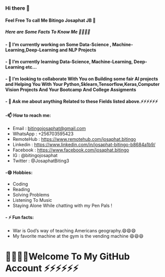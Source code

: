### Hi there 👋
#### Feel Free To call Me Bitingo Josaphat JB 👋

##### Here are Some Facts To Know Me 🤔🤔🤔🤔

#### - 🔭 I’m currently working on Some Data-Science , Machine-Learning,Deep-Learning and NLP Projects
#### - 🌱 I’m currently learning Data-Science, Machine-Learning, Deep-Learning etc...
#### - 👯 I’m looking to collaborate With You on Building some fair AI projects and Helping You With Your Python,Sklearn,Tensorflow,Keras,Computer Vision Projects And Your Bootcamp And College Assigments
<!--- 🤔 I’m looking for help with -->
#### - 💬 Ask me about anything Related to these Fields listed above.⚡⚡⚡⚡⚡⚡

#### -📫 How to reach me:
- Email : bitingojosaphat@gmail.com
- WhatsApp : +256703595423
- RemoteHub : https://www.remotehub.com/josaphat.bitingo
- Linkedin : https://www.linkedin.com/in/josaphat-bitingo-b8684a1b9/
- Facebook : https://www.facebook.com/josaphat.bitingo
- IG : @bitingojosaphat
- Twitter : @JosaphatBiting3

#### -😄 Hobbies:
- Coding
- Reading
- Solving Problems
- Listening To Music
- Staying Alone While chatting with my Pen Pals !
#### - ⚡ Fun facts: 
- War is God’s way of teaching Americans geography.😄😄😄
- My favorite machine at the gym is the vending machine 😄😄😄


# 👋😄😄😄Welcome To My GitHub Account ⚡⚡⚡⚡⚡⚡
